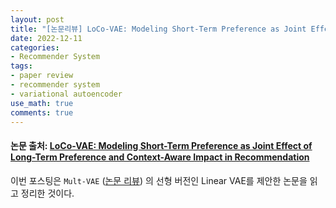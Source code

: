 ```yaml
---
layout: post
title: "[논문리뷰] LoCo-VAE: Modeling Short-Term Preference as Joint Effect of Long-Term Preference and Context-Aware Impact in Recommendation (PRICAI, 2021)"
date: 2022-12-11
categories:
- Recommender System
tags:
- paper review
- recommender system
- variational autoencoder
use_math: true
comments: true
---
```


#### 논문 출처: [LoCo-VAE: Modeling Short-Term Preference as Joint Effect of Long-Term Preference and Context-Aware Impact in Recommendation](https://link.springer.com/chapter/10.1007/978-3-030-89363-7_37)


이번 포스팅은 `Mult-VAE` ([논문 리뷰](https://hyxxnii.github.io/recommender%20system/2022/09/14/paper-review-VAE/)) 의 선형 버전인 Linear VAE를 제안한 논문을 읽고 정리한 것이다.


<br>
